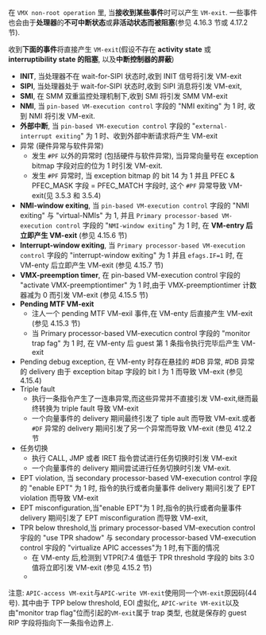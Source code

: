 在 `VMX non-root operation` 里, 当**接收到某些事件**时可以产生 `VM-exit`. 一些事件也会由于**处理器**的**不可中断状态**或**非活动状态而被阻塞**(参见 4.16.3 节或 4.17.2 节).

收到**下面的事件**将直接产生 `VM-exit`(假设不存在 **activity state** 或 **interruptibility state 的阻塞**, 以及**中断控制器的屏蔽**)

* **INIT**, 当处理器不在 wait-for-SIPI 状态时,收到 INIT 信号将引发 VM-exit
* **SIPI**, 当处理器处于 wait-for-SIPI 状态时,收到 SIPI 消息将引发 VM-exit,
* **SMI**, 在 SMM 双重监控处理机制下,收到 SMI 将引发 SMM VM-exit
* **NMI**, 当 `pin-based VM-execution control` 字段的 "NMI exiting" 为 1 时, 收到 NMI 将引发 VM-exit.
* **外部中断**, 当 `pin-based VM-execution control` 字段的 "`external-interrupt exiting`" 为 1 时、收到外部中断请求将产生 VM-exit
* 异常 (硬件异常与软件异常)
    * 发生 `#PF` 以外的异常时 (包括硬件与软件异常), 当异常向量号在 exception bitmap 字段对应的位为 1 时引发 VM-exit.
    * 发生 `#PF` 异常时, 当 exception bitmap 的 bit 14 为 1 并且 PFEC & PFEC_MASK 字段 = PFEC_MATCH 字段时, 这个 `#PF` 异常导致 VM-exit(见 3.5.3 和 3.5.4)
* **NMI-window exiting**, 当 `pin-based VM-execution control` 字段的 "NMI exiting" 与 "virtual-NMIs" 为 1, 并且 `Primary processor-based VM-execution control` 字段的 "`NMI-window exiting`" 为 1 时, 在 **VM-entry 后立即产生 VM-exit** (参见 4.15.6 节)
* **Interrupt-window exiting**, 当 `Primary processor-based VM-execution control` 字段的 "interrupt-window exiting" 为 1 并且 `efags.IF=1` 时, 在 VM-enty 后立即产生 VM-exit (参见 4.15.7 节)
* **VMX-preemption timer**, 在 pin-based VM-execution control 宇段的 "activate VMX-preemptiontimer" 为 1 时,由于 VMX-preemptiontimer 计数器减为 0 而引发 VM-exit (参见 4.15.5 节)
* **Pending MTF VM-exit**
    * 注人一个 pending MTF VM-exil 事件,在 VM-enty 后直接产生 VM-exit (参见 4.15.3 节)
    * 当 Primary processor-based VM-executicn control 字段的 "monitor trap fag" 为 1 时, 在 VM-enty 后 guest 第 1 条指令执行完毕后产生 VM-exit
* Pending debug exception, 在 VM-enty 时存在悬挂的 #DB 异常, #DB 异常的 delivery 由于 exception bitap 字段的 bit l 为 1 而导致 VM-exit (参见 4.15.4)
* Triple fault
    * 执行一条指令产生了一连串异常,而这些异常并不直接引发 VM-exit,继而最终转换为 triple fault 导致 VM-exit
    * 一个向量事件的 delivery 期间最终引发了 tiple ault 而导致 VM-exit.或者 `#DF` 异常的 delivery 期间引发了另一个异常而导致 VM-exit (叁见 412.2 节
* 任务切换
    * 执行 CALL, JMP 或者 IRET 指令尝试进行任务切换时引发 VM-exit
    * 一个向量事件的 delivery 期间尝试进行任务切换时引发 VM-exit.
* EPT violation, 当 secondary processor-based VM-execution control 字段的 "enable EPT" 为 1 时, 指令的执行或者向量事件 delivery 期间引发了 EPT violation 而导致 VM-exit
* EPT misconfiguration,当"enable EPT"为 1 时,指令的执行或者向量事件 delivery 期间引发了 EPT misconfiguration 而导致 VM-exit,
* TPR below threshold,当 primary processor-based VM-execution control 宇段的 "use TPR shadow" 与 secondary processor-based VM-execution control 宇段的 "virtualize APIC accesses"为 1 时,有下面的情况
    * 在 VM-enty 后,检测到 VTPR[7:4 值低于 TPR threshold 字段的 bits 3:0 值将立即引发 VM-exit (参见 4.15.2 节)
    *

注意: `APIC-access VM-exit`与`APIC-write VM-exit`使用同一个`VM-exit`原因码(44 号). 其中由于 TPP below threshold, EOI 虚拟化, `APIC-write VM-exit`以及由"monitor trap flag"位而引起的`VM-exit`属于 trap 类型, 也就是保存的 guest RIP 字段将指向下一条指令边界上.